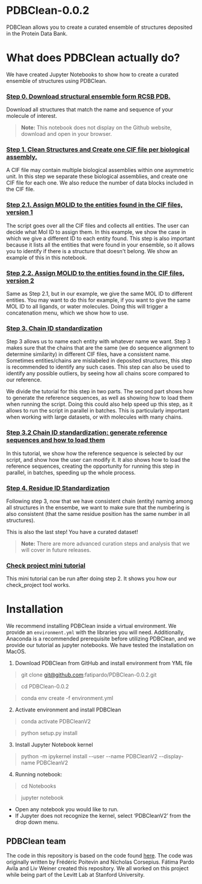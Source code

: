 # PDBClean-0.0.2

PDBClean allows you to create a curated ensemble of structures deposited in the Protein Data Bank.

# What does PDBClean actually do?

We have created Jupyter Notebooks to show how to create a curated ensemble of structures using PDBClean.

### [Step 0. Download structural ensemble form RCSB PDB.](https://github.com/fatipardo/PDBClean-0.0.2/blob/master/Notebooks/Step0.DownloadStructuralEnsembleFromRCSBPDB.ipynb)

Download all structures that match the name and sequence of your molecule of interest.

> **Note:** This notebook does not display on the Github website, download and open in your browser.   

### [Step 1. Clean Structures and Create one CIF file per biological assembly.](https://github.com/fatipardo/PDBClean-0.0.2/blob/master/Notebooks/Step1.CreateOneCIFFilePerBiologicalAssembly.ipynb)

A CIF file may contain multiple biological assemblies within one asymmetric unit. In this step we separate these biological assemblies, and create one CIF file for each one. We also reduce the number of data blocks included in the CIF file.

### [Step 2.1. Assign MOLID to the entities found in the CIF files, version 1](https://github.com/fatipardo/PDBClean-0.0.2/blob/master/Notebooks/Step2.1.AssignMolIDToEntitiesFoindInCIFfiles1.ipynb)

The script goes over all the CIF files and collects all entities. The user can decide what Mol ID to assign them. In this example, we show the case in which we give a different ID to each entity found.
This step is also important because it lists all the entities that were found in your ensemble, so it allows you to identify if there is a structure that doesn't belong. We show an example of this in this notebook.

### [Step 2.2. Assign MOLID to the entities found in the CIF files, version 2](https://github.com/fatipardo/PDBClean-0.0.2/blob/master/Notebooks/Step2.2.AssignMolIDToEntitiesFoindInCIFfiles2.ipynb)

Same as Step 2.1, but in our example, we give the same MOL ID to different entities. You may want to do this for example, if you want to give the same MOL ID to all ligands, or water molecules. Doing this will trigger a concatenation menu, which we show how to use.

### [Step 3. Chain ID standardization](https://github.com/fatipardo/PDBClean-0.0.2/blob/master/Notebooks/Step3.ChainIDStandardization.ipynb)

Step 3 allows us to name each entity with whatever name we want. Step 3 makes sure that the chains that are the same (we do sequence alignment to determine similarity) in different CIF files, have a consistent name. Sometimes entities/chains are mislabeled in deposited structures, this step is recommended to identify any such cases. This step can also be used to identify any possible outliers, by seeing how all chains score compared to our reference. 

We divide the tutorial for this step in two parts. The second part shows how to generate the reference sequences, as well as showing how to load them when running the script. Doing this could also help speed up this step, as it allows to run the script in parallel in batches. This is particularly important when working with large datasets, or with molecules with many chains. 

### [Step 3.2 Chain ID standardization: generate reference sequences and how to load them](https://github.com/fatipardo/PDBClean-0.0.2/blob/master/Notebooks/Step3.2.ChainIDStandardization.ipynb)

In this tutorial, we show how the reference sequence is selected by our script, and show how the user can modify it. It also shows how to load the reference sequences, creating the opportunity for running this step in parallel, in batches, speeding up the whole process. 

### [Step 4. Residue ID Standardization](https://github.com/fatipardo/PDBClean-0.0.2/blob/master/Notebooks/Step4.ResidueIDStandardization.ipynb)

Following step 3, now that we have consistent chain (entity) naming among all structures in the ensembe, we want to make sure that the numbering is also consistent (that the same residue position has the same number in all structures).

This is also the last step! You have a curated dataset!


> **Note:** There are more advanced curation steps and analysis that we will cover in future releases.

### [Check project mini tutorial](https://github.com/fatipardo/PDBClean-0.0.2/blob/master/Notebooks/CheckProject_CheckCreateDelete.ipynb)

This mini tutorial can be run after doing step 2. It shows you how our check_project tool works.

# Installation

We recommend installing PDBClean inside a virtual environment. We provide an `environment.yml` with the libraries you will need. Additionally, Anaconda is a recommended prerequisite before utilizing PDBClean, and we provide our tutorial as jupyter notebooks. 
We have tested the installation on MacOS.

1. Download PDBClean from GitHub and install environment from YML file

>git clone git@github.com:fatipardo/PDBClean-0.0.2.git

>cd PDBClean-0.0.2

>conda env create -f environment.yml

2. Activate environment and install PDBClean

>conda activate PDBCleanV2

>python setup.py install

3. Install Jupyter Notebook kernel

> python -m ipykernel install --user --name PDBCleanV2 --display-name PDBCleanV2


4. Running notebook:

> cd Notebooks

> jupyter notebook

- Open any notebook you would like to run.
- If Jupyter does not recognize the kernel, select ‘PDBCleanV2’ from the drop down menu.


## PDBClean team

The code in this repository is based on the code found [here](https://test.pypi.org/project/PDBClean/#files).
The code was originally written by Frédéric Poitevin and Nicholas Corsepius.
Fátima Pardo Avila and Liv Weiner created this repository.
We all worked on this project while being part of the Levitt Lab at Stanford University.
